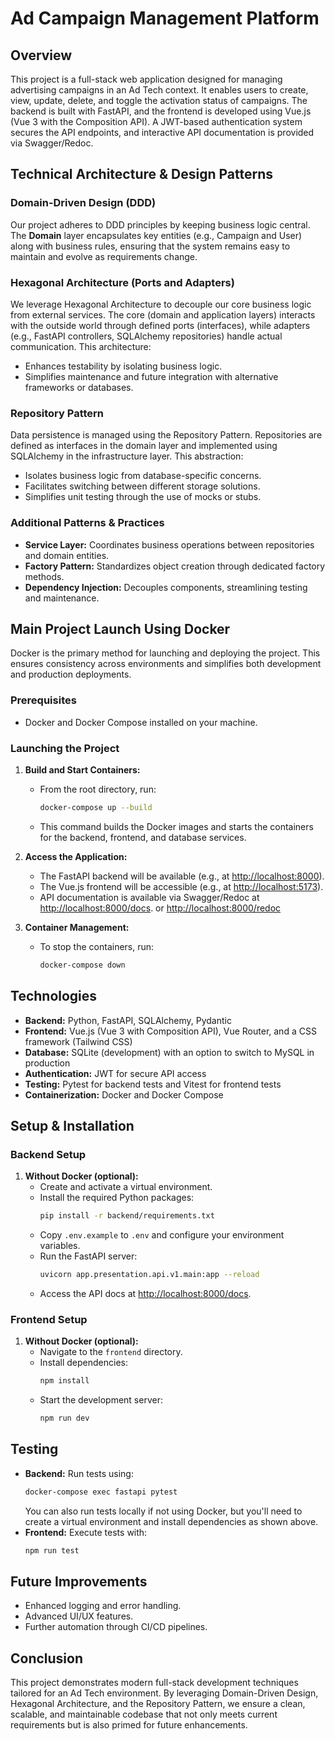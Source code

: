 # Ad Campaign Management Platform

## Overview

This project is a full-stack web application designed for managing advertising campaigns in an Ad Tech context. It enables users to create, view, update, delete, and toggle the activation status of campaigns. The backend is built with FastAPI, and the frontend is developed using Vue.js (Vue 3 with the Composition API). A JWT-based authentication system secures the API endpoints, and interactive API documentation is provided via Swagger/Redoc.

## Technical Architecture & Design Patterns

### Domain-Driven Design (DDD)

Our project adheres to DDD principles by keeping business logic central. The **Domain** layer encapsulates key entities (e.g., Campaign and User) along with business rules, ensuring that the system remains easy to maintain and evolve as requirements change.

### Hexagonal Architecture (Ports and Adapters)

We leverage Hexagonal Architecture to decouple our core business logic from external services. The core (domain and application layers) interacts with the outside world through defined ports (interfaces), while adapters (e.g., FastAPI controllers, SQLAlchemy repositories) handle actual communication. This architecture:

- Enhances testability by isolating business logic.
- Simplifies maintenance and future integration with alternative frameworks or databases.

### Repository Pattern

Data persistence is managed using the Repository Pattern. Repositories are defined as interfaces in the domain layer and implemented using SQLAlchemy in the infrastructure layer. This abstraction:

- Isolates business logic from database-specific concerns.
- Facilitates switching between different storage solutions.
- Simplifies unit testing through the use of mocks or stubs.

### Additional Patterns & Practices

- **Service Layer:** Coordinates business operations between repositories and domain entities.
- **Factory Pattern:** Standardizes object creation through dedicated factory methods.
- **Dependency Injection:** Decouples components, streamlining testing and maintenance.

## Main Project Launch Using Docker

Docker is the primary method for launching and deploying the project. This ensures consistency across environments and simplifies both development and production deployments.

### Prerequisites

- Docker and Docker Compose installed on your machine.

### Launching the Project

1. **Build and Start Containers:**

   - From the root directory, run:
     ```bash
     docker-compose up --build
     ```
   - This command builds the Docker images and starts the containers for the backend, frontend, and database services.

2. **Access the Application:**

   - The FastAPI backend will be available (e.g., at [http://localhost:8000](http://localhost:8000)).
   - The Vue.js frontend will be accessible (e.g., at [http://localhost:5173](http://localhost:5173)).
   - API documentation is available via Swagger/Redoc at [http://localhost:8000/docs](http://localhost:8000/docs). or [http://localhost:8000/redoc](http://localhost:8000/redoc) 

3. **Container Management:**

   - To stop the containers, run:
     ```bash
     docker-compose down
     ```

## Technologies

- **Backend:** Python, FastAPI, SQLAlchemy, Pydantic
- **Frontend:** Vue.js (Vue 3 with Composition API), Vue Router, and a CSS framework (Tailwind CSS)
- **Database:** SQLite (development) with an option to switch to MySQL in production
- **Authentication:** JWT for secure API access
- **Testing:** Pytest for backend tests and Vitest for frontend tests
- **Containerization:** Docker and Docker Compose

## Setup & Installation

### Backend Setup

1. **Without Docker (optional):**
   - Create and activate a virtual environment.
   - Install the required Python packages:
     ```bash
     pip install -r backend/requirements.txt
     ```
   - Copy `.env.example` to `.env` and configure your environment variables.
   - Run the FastAPI server:
     ```bash
     uvicorn app.presentation.api.v1.main:app --reload
     ```
   - Access the API docs at [http://localhost:8000/docs](http://localhost:8000/docs).

### Frontend Setup

1. **Without Docker (optional):**
   - Navigate to the `frontend` directory.
   - Install dependencies:
     ```bash
     npm install
     ```
   - Start the development server:
     ```bash
     npm run dev
     ```

## Testing

- **Backend:** Run tests using:
  ```bash
  docker-compose exec fastapi pytest
  ```
  You can also run tests locally if not using Docker, but you'll need to create a virtual environment and install dependencies as shown above.
- **Frontend:** Execute tests with:
  ```bash
  npm run test
  ```

## Future Improvements

- Enhanced logging and error handling.
- Advanced UI/UX features.
- Further automation through CI/CD pipelines.

## Conclusion

This project demonstrates modern full-stack development techniques tailored for an Ad Tech environment. By leveraging Domain-Driven Design, Hexagonal Architecture, and the Repository Pattern, we ensure a clean, scalable, and maintainable codebase that not only meets current requirements but is also primed for future enhancements.


